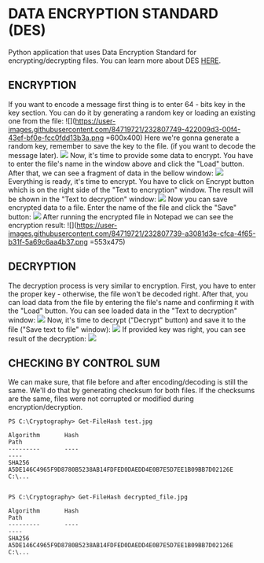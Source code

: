 # DATA ENCRYPTION STANDARD (DES)
Python application that uses Data Encryption Standard for encrypting/decrypting files.
You can learn more about DES [HERE](https://en.wikipedia.org/wiki/Data_Encryption_Standard).
## ENCRYPTION
If you want to encode a message first thing is to enter 64 - bits key in the key section. You can do it by generating a random key or loading an existing one from the file:
![](https://user-images.githubusercontent.com/84719721/232807749-422009d3-00f4-43ef-bf0e-fcc0fdd13b3a.png =600x400)
Here we're gonna generate a random key, remember to save the key to the file. (if you want to decode the message later).
![](https://user-images.githubusercontent.com/84719721/232807751-a57a1dd6-2779-47e5-8ff6-7ebba35bd8aa.png)
Now, it's time to provide some data to encrypt. You have to enter the file's name in the window above and click the "Load" button. After that, we can see a fragment of data in the bellow window:
![](https://user-images.githubusercontent.com/84719721/232807753-544eac8e-e4b9-4f71-bce8-34b9f744b781.png)
Everything is ready, it's time to encrypt. You have to click on Encrypt button which is on the right side of the "Text to encryption" window. The result will be shown in the "Text to decryption" window:
![](https://user-images.githubusercontent.com/84719721/232807755-7e922630-079a-4252-bd99-cf39d65b0973.png)
Now you can save encrypted data to a file. Enter the name of the file and click the "Save" button:
![](https://user-images.githubusercontent.com/84719721/232807756-d6e9901c-059d-475c-b7ec-19d6d60a8bc1.png)
After running the encrypted file in Notepad we can see the encryption result:
![](https://user-images.githubusercontent.com/84719721/232807739-a3081d3e-cfca-4f65-b31f-5a69c6aa4b37.png =553x475)
## DECRYPTION
The decryption process is very similar to encryption. First, you have to enter the proper key - otherwise, the file won't be decoded right. After that, you can load data from the file by entering the file's name and confirming it with the "Load" button. You can see loaded data in the "Text to decryption" window:
![](https://user-images.githubusercontent.com/84719721/232807760-8dd9bdfd-4307-41a6-b555-3d03f2845803.png)
Now, it's time to decrypt ("Decrypt" button) and save it to the file ("Save text to file" window):
![](https://user-images.githubusercontent.com/84719721/232807762-6f7897eb-0172-42a7-b2a7-681cc262560d.png)
If provided key was right, you can see result of the decryption:
![](https://user-images.githubusercontent.com/84719721/232807745-97be77ae-897e-4d97-aa82-77f288a3ed6f.png)

## CHECKING BY CONTROL SUM
We can make sure, that file before and after encoding/decoding is still the same. We'll do that by generating checksum for both files. If the checksums are the same, files were not corrupted or modified during encryption/decryption.

```
PS C:\Cryptography> Get-FileHash test.jpg

Algorithm       Hash                                                                   Path
---------       ----                                                                   ----
SHA256          A5DE146C4965F9D8780B5238AB14FDFED0DAEDD4E0B7E5D7EE1B09BB7D02126E       C:\...


PS C:\Cryptography> Get-FileHash decrypted_file.jpg

Algorithm       Hash                                                                   Path
---------       ----                                                                   ----
SHA256          A5DE146C4965F9D8780B5238AB14FDFED0DAEDD4E0B7E5D7EE1B09BB7D02126E       C:\...

```